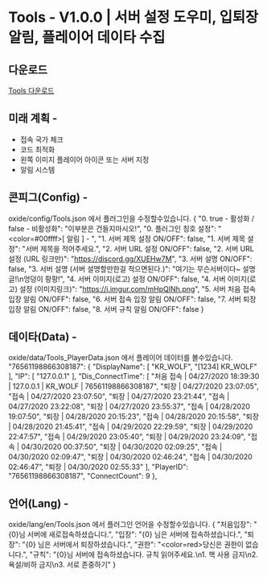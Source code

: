 # Tools - V1.0.0 | 서버 설정 도우미, 입퇴장 알림, 플레이어 데이타 수집

## 다운로드
[Tools 다운로드](https://drive.google.com/file/d/1SxmwALzFfsKLzn8BAE_hk0qg9FOrvVO1/view?usp=sharing)
## 미래 계획 -
* 접속 국가 체크
* 코드 최적화
* 왼쪽 이미지 플레이어 아이콘 또는 서버 지정
* 알림 시스템

## 콘피그(Config) -
oxide/config/Tools.json 에서 플러그인을 수정할수있습니다.
{
  "0. true - 활성화 / false - 비활성화": "이부분은 건들지마시오!",
  "0. 플러그인 칭호 설정": "<color=#00ffff>[ 알림 ] - </color>",
  "1. 서버 제목 설정 ON/OFF": false,
  "1. 서버 제목 설정": "서버 제목을 적어주세요.",
  "2. 서버 URL 설정 ON/OFF": false,
  "2. 서버 URL 설정 (URL 링크만)": "https://discord.gg/XUEHw7M",
  "3. 서버 설명 ON/OFF": false,
  "3. 서버 설명 (서버 설명할만한걸 적으면된다.)": "여기는 무슨서버이다~ 설명글!\n엉덩이 팡팡!",
  "4. 서버 이미지(로고) 설정 ON/OFF": false,
  "4. 서버 이미지(로고) 설정 (이미지링크)": "https://i.imgur.com/mHpQINh.png",
  "5. 서버 처음 접속 입장 알림 ON/OFF": false,
  "6. 서버 접속 입장 알림 ON/OFF": false,
  "7. 서버 퇴장 입장 알림 ON/OFF": false,
  "8. 서버 규칙 알림 ON/OFF": false
}
## 데이타(Data) -
oxide/data/Tools_PlayerData.json 에서 플레이어 데이터를 볼수있습니다.
  "76561198866308187": {
    "DisplayName": [
      "KR_WOLF",
      "[1234] KR_WOLF"
    ],
    "IP": [
      "127.0.0.1"
    ],
    "Dis_ConnectTime": [
      "처음 접속 | 04/27/2020 18:39:30 | 127.0.0.1 | KR_WOLF | 76561198866308187",
      "퇴장 | 04/27/2020 23:07:05",
      "접속 | 04/27/2020 23:07:50",
      "퇴장 | 04/27/2020 23:21:44",
      "접속 | 04/27/2020 23:22:08",
      "퇴장 | 04/27/2020 23:55:37",
      "접속 | 04/28/2020 19:07:50",
      "퇴장 | 04/28/2020 20:15:23",
      "접속 | 04/28/2020 20:15:58",
      "퇴장 | 04/28/2020 21:45:41",
      "접속 | 04/29/2020 22:29:59",
      "퇴장 | 04/29/2020 22:47:57",
      "접속 | 04/29/2020 23:05:40",
      "퇴장 | 04/29/2020 23:24:09",
      "접속 | 04/30/2020 00:37:50",
      "퇴장 | 04/30/2020 02:09:25",
      "접속 | 04/30/2020 02:09:47",
      "퇴장 | 04/30/2020 02:46:24",
      "접속 | 04/30/2020 02:46:47",
      "퇴장 | 04/30/2020 02:55:33"
    ],
    "PlayerID": "76561198866308187",
    "ConnectCount": 9
  },
## 언어(Lang) -
oxide/lang/en/Tools.json 에서 플러그인 언어을 수정할수있습니다.
{
  "처음입장": "{0}님 서버에 새로접속하셨습니다.",
  "입장": "{0} 님은 서버에 접속하셨습니다.",
  "퇴장": "{0} 님은 서버에서 퇴장하셨습니다.",
  "권한": "<color=red>당신은 권한이 없습니다.</color>",
  "규칙": "{0}님 서버에 접속하셨습니다. 규칙 읽어주세요.\n1. 핵 사용 금지\n2. 욕설/비하 금지\n3. 서로 존중하기"
}
